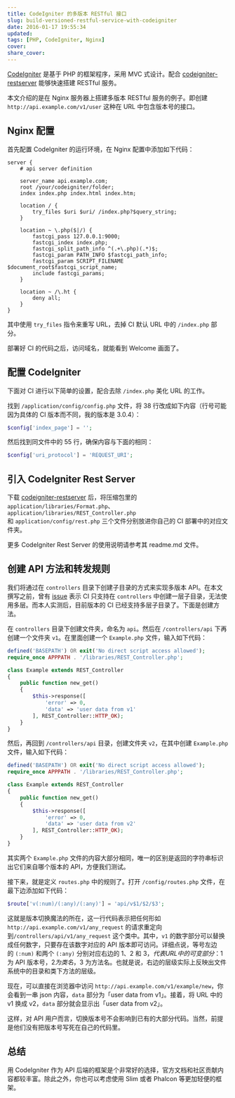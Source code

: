 ```yaml
---
title: CodeIgniter 的多版本 RESTful 接口
slug: build-versioned-restful-service-with-codeigniter
date: 2016-01-17 19:55:34
updated:
tags: [PHP, CodeIgniter, Nginx]
cover:
share_cover:
---
```


[CodeIgniter](https://www.codeigniter.com/) 是基于 PHP 的框架程序，采用 MVC 式设计。配合 [codeigniter-restserver](https://github.com/chriskacerguis/codeigniter-restserver) 能够快速搭建 RESTful 服务。

本文介绍的是在 Nginx 服务器上搭建多版本 RESTful 服务的例子。即创建 `http://api.example.com/v1/user` 这种在 URL 中包含版本号的接口。

## Nginx 配置

首先配置 CodeIgniter 的运行环境，在 Nginx 配置中添加如下代码：

```nginx
server {
    # api server definition

    server_name api.example.com;
    root /your/codeigniter/folder;
    index index.php index.html index.htm;

    location / {
        try_files $uri $uri/ /index.php?$query_string;
    }

    location ~ \.php($|/) {
        fastcgi_pass 127.0.0.1:9000;
        fastcgi_index index.php;
        fastcgi_split_path_info ^(.+\.php)(.*)$;
        fastcgi_param PATH_INFO $fastcgi_path_info;
        fastcgi_param SCRIPT_FILENAME $document_root$fastcgi_script_name;
        include fastcgi_params;
    }

    location ~ /\.ht {
        deny all;
    }
}
```

其中使用 `try_files` 指令来重写 URL，去掉 CI 默认 URL 中的 `/index.php` 部分。

部署好 CI 的代码之后，访问域名，就能看到 Welcome 画面了。

## 配置 CodeIgniter

下面对 CI 进行以下简单的设置，配合去除 `/index.php` 美化 URL 的工作。

找到 `/application/config/config.php` 文件，将 38 行改成如下内容（行号可能因为具体的 CI 版本而不同，我的版本是 3.0.4）：

```php
$config['index_page'] = '';
```

然后找到同文件中的 55 行，确保内容与下面的相同：

```php
$config['uri_protocol']	= 'REQUEST_URI';
```

## 引入 CodeIgniter Rest Server

下载 [codeigniter-restserver](https://github.com/chriskacerguis/codeigniter-restserver) 后，将压缩包里的`application/libraries/Format.php`、`application/libraries/REST_Controller.php`和 `application/config/rest.php` 三个文件分别放进你自己的 CI 部署中的对应文件夹。

更多 CodeIgniter Rest Server 的使用说明请参考其 readme.md 文件。

## 创建 API 方法和转发规则

我们将通过在 `controllers` 目录下创建子目录的方式来实现多版本 API。在本文撰写之前，曾有 [issue](https://github.com/chriskacerguis/codeigniter-restserver/issues/272#issuecomment-33138531) 表示 CI 只支持在 `controllers` 中创建一层子目录，无法使用多层。而本人实测后，目前版本的 CI 已经支持多层子目录了。下面是创建方法。

在 `controllers` 目录下创建文件夹，命名为 `api`。然后在 `/controllers/api` 下再创建一个文件夹 `v1`。在里面创建一个 `Example.php` 文件，输入如下代码：

```php
defined('BASEPATH') OR exit('No direct script access allowed');
require_once APPPATH . '/libraries/REST_Controller.php';

class Example extends REST_Controller
{
    public function new_get()
    {
        $this->response([
            'error' => 0,
            'data' => 'user data from v1'
        ], REST_Controller::HTTP_OK);
    }
}
```

然后，再回到 `/controllers/api` 目录，创建文件夹 `v2`，在其中创建 `Example.php`文件，输入如下代码：

```php
defined('BASEPATH') OR exit('No direct script access allowed');
require_once APPPATH . '/libraries/REST_Controller.php';

class Example extends REST_Controller
{
    public function new_get()
    {
        $this->response([
            'error' => 0,
            'data' => 'user data from v2'
        ], REST_Controller::HTTP_OK);
    }
}
```

其实两个 `Example.php` 文件的内容大部分相同，唯一的区别是返回的字符串标识出它们来自哪个版本的 API，方便我们测试。

接下来，就是定义 `routes.php` 中的规则了。打开 `/config/routes.php` 文件，在最下边添加如下代码：

```php
$route['v(:num)/(:any)/(:any)'] = 'api/v$1/$2/$3';
```

这就是版本切换魔法的所在，这一行代码表示把任何形如 `http://api.example.com/v1/any_request` 的请求重定向到`/controllers/api/v1/any_request` 这个类中。其中，`v1` 的数字部分可以替换成任何数字，只要存在该数字对应的 API 版本即可访问。详细点说，等号左边的 `(:num)` 和两个 `(:any)` 分别对应右边的 $1、$2 和 $3，代表 URL 中的可变部分：$1 为 API 版本号，$2 为类名，$3 为方法名。也就是说，右边的层级实际上反映出文件系统中的目录和类下方法的层级。

现在，可以直接在浏览器中访问 `http://api.example.com/v1/example/new`，你会看到一串 json 内容，`data` 部分为「user data from v1」。接着，将 URL 中的 v1 换成 v2，`data` 部分就会显示出「user data from v2」。

这样，对 API 用户而言，切换版本号不会影响到已有的大部分代码。当然，前提是他们没有把版本号写死在自己的代码里。

## 总结

用 CodeIgniter 作为 API 后端的框架是个非常好的选择，官方文档和社区贡献内容都较丰富。除此之外，你也可以考虑使用 Slim 或者 Phalcon 等更加轻便的框架。